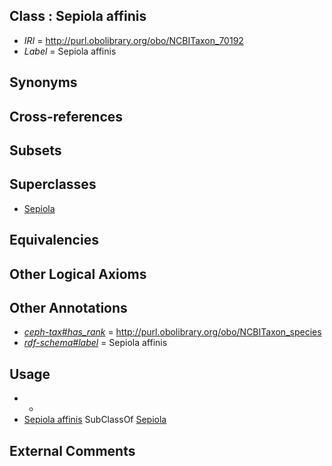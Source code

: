 
## Class : Sepiola affinis

 * *IRI* = http://purl.obolibrary.org/obo/NCBITaxon_70192
 * *Label* = Sepiola affinis

## Synonyms


## Cross-references


## Subsets


## Superclasses

 * [Sepiola](../../NCBITaxon/36/NCBITaxon_34536.md)

## Equivalencies


## Other Logical Axioms


## Other Annotations

 * *[ceph-tax#has_rank](../../ceph-tax#has/nk/ceph-tax#has_rank.md)* = http://purl.obolibrary.org/obo/NCBITaxon_species
 * *[rdf-schema#label](../../el/rdf-schema#label.md)* = Sepiola affinis

## Usage

 * -
 * [Sepiola affinis](../../NCBITaxon/92/NCBITaxon_70192.md) SubClassOf [Sepiola](../../NCBITaxon/36/NCBITaxon_34536.md)

## External Comments

